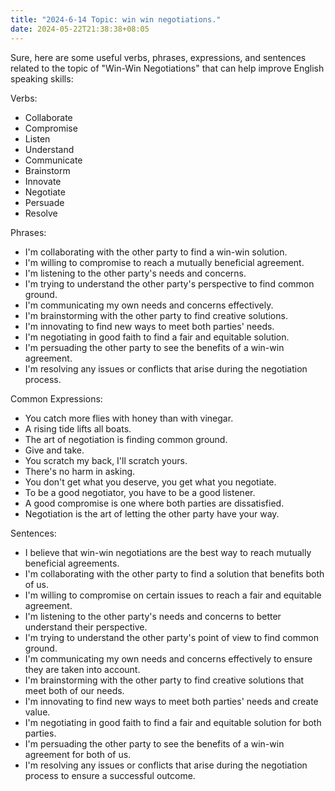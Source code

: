 ```yaml
---
title: "2024-6-14 Topic: win win negotiations."
date: 2024-05-22T21:38:38+08:05
---
```

Sure, here are some useful verbs, phrases, expressions, and sentences related to the topic of "Win-Win Negotiations" that can help improve English speaking skills:

Verbs:
- Collaborate
- Compromise
- Listen
- Understand
- Communicate
- Brainstorm
- Innovate
- Negotiate
- Persuade
- Resolve

Phrases:
- I'm collaborating with the other party to find a win-win solution.
- I'm willing to compromise to reach a mutually beneficial agreement.
- I'm listening to the other party's needs and concerns.
- I'm trying to understand the other party's perspective to find common ground.
- I'm communicating my own needs and concerns effectively.
- I'm brainstorming with the other party to find creative solutions.
- I'm innovating to find new ways to meet both parties' needs.
- I'm negotiating in good faith to find a fair and equitable solution.
- I'm persuading the other party to see the benefits of a win-win agreement.
- I'm resolving any issues or conflicts that arise during the negotiation process.

Common Expressions:
- You catch more flies with honey than with vinegar.
- A rising tide lifts all boats.
- The art of negotiation is finding common ground.
- Give and take.
- You scratch my back, I'll scratch yours.
- There's no harm in asking.
- You don't get what you deserve, you get what you negotiate.
- To be a good negotiator, you have to be a good listener.
- A good compromise is one where both parties are dissatisfied.
- Negotiation is the art of letting the other party have your way.

Sentences:
- I believe that win-win negotiations are the best way to reach mutually beneficial agreements.
- I'm collaborating with the other party to find a solution that benefits both of us.
- I'm willing to compromise on certain issues to reach a fair and equitable agreement.
- I'm listening to the other party's needs and concerns to better understand their perspective.
- I'm trying to understand the other party's point of view to find common ground.
- I'm communicating my own needs and concerns effectively to ensure they are taken into account.
- I'm brainstorming with the other party to find creative solutions that meet both of our needs.
- I'm innovating to find new ways to meet both parties' needs and create value.
- I'm negotiating in good faith to find a fair and equitable solution for both parties.
- I'm persuading the other party to see the benefits of a win-win agreement for both of us.
- I'm resolving any issues or conflicts that arise during the negotiation process to ensure a successful outcome.
